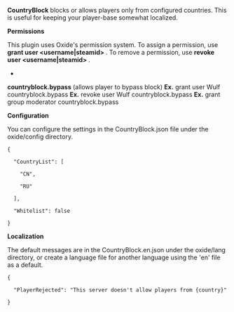 **CountryBlock** blocks or allows players only from configured countries. This is useful for keeping your player-base somewhat localized.

**Permissions**

This plugin uses Oxide's permission system. To assign a permission, use **grant user <username|steamid> <permission>**. To remove a permission, use **revoke user <username|steamid> <permission>**.


* 
**countryblock.bypass** (allows player to bypass block)
**Ex.** grant user Wulf countryblock.bypass
**Ex.** revoke user Wulf countryblock.bypass
**Ex.** grant group moderator countryblock.bypass


**Configuration**

You can configure the settings in the CountryBlock.json file under the oxide/config directory.

````
{

  "CountryList": [

    "CN",

    "RU"

  ],

  "Whitelist": false

}
````


**Localization**

The default messages are in the CountryBlock.en.json under the oxide/lang directory, or create a language file for another language using the 'en' file as a default.

````
{

  "PlayerRejected": "This server doesn't allow players from {country}"

}
````